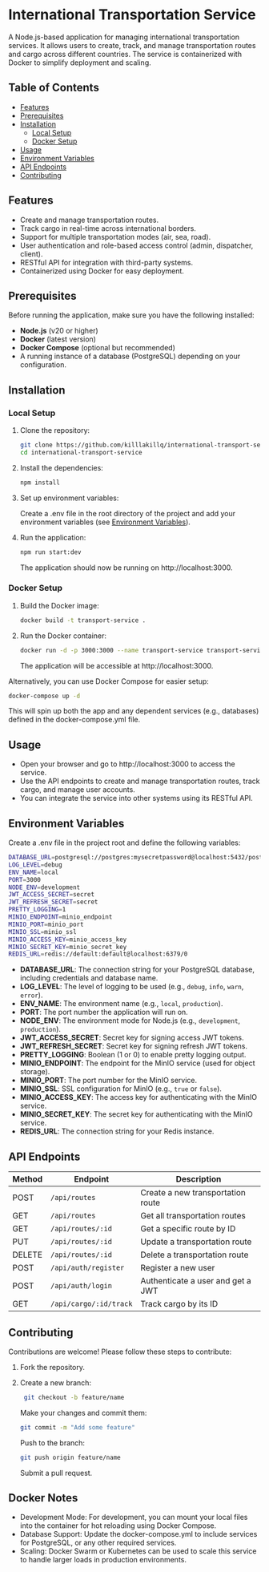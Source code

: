 # International Transportation Service

A Node.js-based application for managing international transportation services. It allows users to create, track, and manage transportation routes and cargo across different countries. The service is containerized with Docker to simplify deployment and scaling.

## Table of Contents

- [Features](#features)
- [Prerequisites](#prerequisites)
- [Installation](#installation)
  - [Local Setup](#local-setup)
  - [Docker Setup](#docker-setup)
- [Usage](#usage)
- [Environment Variables](#environment-variables)
- [API Endpoints](#api-endpoints)
- [Contributing](#contributing)

## Features

- Create and manage transportation routes.
- Track cargo in real-time across international borders.
- Support for multiple transportation modes (air, sea, road).
- User authentication and role-based access control (admin, dispatcher, client).
- RESTful API for integration with third-party systems.
- Containerized using Docker for easy deployment.

## Prerequisites

Before running the application, make sure you have the following installed:

- **Node.js** (v20 or higher)
- **Docker** (latest version)
- **Docker Compose** (optional but recommended)
- A running instance of a database (PostgreSQL) depending on your configuration.

## Installation

### Local Setup

1. Clone the repository:

   ```bash
   git clone https://github.com/killlakillq/international-transport-service.git
   cd international-transport-service
   ```

2. Install the dependencies:

   ```bash
   npm install
   ```

3. Set up environment variables:

   Create a .env file in the root directory of the project and add your environment variables (see [Environment Variables](#environment-variables)).

4. Run the application:

   ```bash
   npm run start:dev
   ```

   The application should now be running on http://localhost:3000.

### Docker Setup

1. Build the Docker image:

   ```bash
   docker build -t transport-service .
   ```

2. Run the Docker container:

   ```bash
   docker run -d -p 3000:3000 --name transport-service transport-service
   ```

   The application will be accessible at http://localhost:3000.

Alternatively, you can use Docker Compose for easier setup:

```bash
docker-compose up -d
```

This will spin up both the app and any dependent services (e.g., databases) defined in the docker-compose.yml file.

## Usage

- Open your browser and go to http://localhost:3000 to access the service.
- Use the API endpoints to create and manage transportation routes, track cargo, and manage user accounts.
- You can integrate the service into other systems using its RESTful API.

## Environment Variables

Create a .env file in the project root and define the following variables:

```bash
DATABASE_URL=postgresql://postgres:mysecretpassword@localhost:5432/postgres?schema=public
LOG_LEVEL=debug
ENV_NAME=local
PORT=3000
NODE_ENV=development
JWT_ACCESS_SECRET=secret
JWT_REFRESH_SECRET=secret
PRETTY_LOGGING=1
MINIO_ENDPOINT=minio_endpoint
MINIO_PORT=minio_port
MINIO_SSL=minio_ssl
MINIO_ACCESS_KEY=minio_access_key
MINIO_SECRET_KEY=minio_secret_key
REDIS_URL=redis://default:default@localhost:6379/0
```

- **DATABASE_URL**: The connection string for your PostgreSQL database, including credentials and database name.
- **LOG_LEVEL**: The level of logging to be used (e.g., `debug`, `info`, `warn`, `error`).
- **ENV_NAME**: The environment name (e.g., `local`, `production`).
- **PORT**: The port number the application will run on.
- **NODE_ENV**: The environment mode for Node.js (e.g., `development`, `production`).
- **JWT_ACCESS_SECRET**: Secret key for signing access JWT tokens.
- **JWT_REFRESH_SECRET**: Secret key for signing refresh JWT tokens.
- **PRETTY_LOGGING**: Boolean (1 or 0) to enable pretty logging output.
- **MINIO_ENDPOINT**: The endpoint for the MinIO service (used for object storage).
- **MINIO_PORT**: The port number for the MinIO service.
- **MINIO_SSL**: SSL configuration for MinIO (e.g., `true` or `false`).
- **MINIO_ACCESS_KEY**: The access key for authenticating with the MinIO service.
- **MINIO_SECRET_KEY**: The secret key for authenticating with the MinIO service.
- **REDIS_URL**: The connection string for your Redis instance.

## API Endpoints

| Method | Endpoint               | Description                       |
| ------ | ---------------------- | --------------------------------- |
| POST   | `/api/routes`          | Create a new transportation route |
| GET    | `/api/routes`          | Get all transportation routes     |
| GET    | `/api/routes/:id`      | Get a specific route by ID        |
| PUT    | `/api/routes/:id`      | Update a transportation route     |
| DELETE | `/api/routes/:id`      | Delete a transportation route     |
| POST   | `/api/auth/register`   | Register a new user               |
| POST   | `/api/auth/login`      | Authenticate a user and get a JWT |
| GET    | `/api/cargo/:id/track` | Track cargo by its ID             |

## Contributing

Contributions are welcome! Please follow these steps to contribute:

1. Fork the repository.
2. Create a new branch:

   ```bash
    git checkout -b feature/name
   ```

   Make your changes and commit them:

   ```bash
   git commit -m "Add some feature"
   ```

   Push to the branch:

   ```bash
   git push origin feature/name
   ```

   Submit a pull request.

## Docker Notes

- Development Mode: For development, you can mount your local files into the container for hot reloading using Docker Compose.
- Database Support: Update the docker-compose.yml to include services for PostgreSQL, or any other required services.
- Scaling: Docker Swarm or Kubernetes can be used to scale this service to handle larger loads in production environments.

